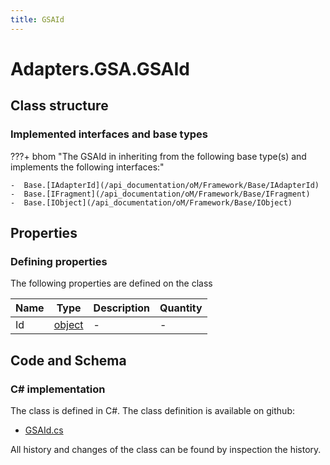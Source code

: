 ```yaml
---
title: GSAId
---
```


# Adapters.GSA.GSAId



## Class structure

### Implemented interfaces and base types

???+ bhom "The GSAId in inheriting from the following base type(s) and implements the following interfaces:"

    -  Base.[IAdapterId](/api_documentation/oM/Framework/Base/IAdapterId)
    -  Base.[IFragment](/api_documentation/oM/Framework/Base/IFragment)
    -  Base.[IObject](/api_documentation/oM/Framework/Base/IObject)


## Properties



### Defining properties

The following properties are defined on the class

| Name             | Type             | Description      | Quantity         |
|------------------|------------------|------------------|------------------|
| Id | [object](https://learn.microsoft.com/en-us/dotnet/api/System.Object?view=netstandard-2.0) | - | - |


## Code and Schema

### C# implementation

The class is defined in C#. The class definition is available on github:

- [GSAId.cs](https://github.com/BHoM/GSA_Toolkit/blob/develop/GSA_oM/Fragments/GSAId.cs)

All history and changes of the class can be found by inspection the history.
